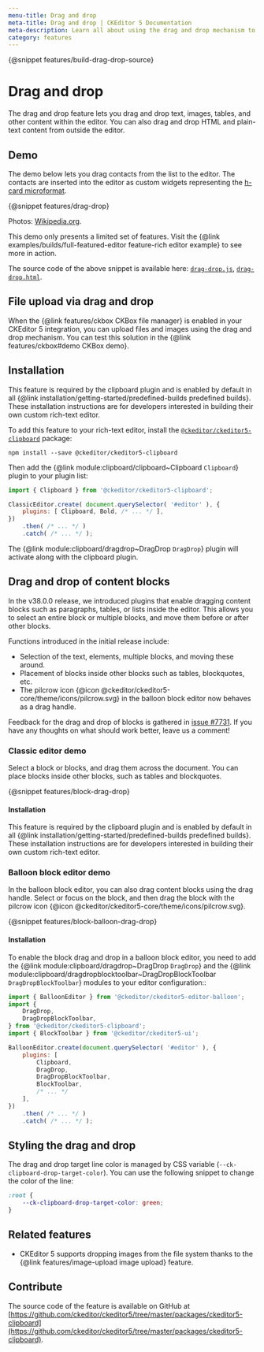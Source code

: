```yaml
---
menu-title: Drag and drop
meta-title: Drag and drop | CKEditor 5 Documentation
meta-description: Learn all about using the drag and drop mechanism to manage content and uploads in CKEditor 5
category: features
---
```


{@snippet features/build-drag-drop-source}

# Drag and drop

The drag and drop feature lets you drag and drop text, images, tables, and other content within the editor. You can also drag and drop HTML and plain-text content from outside the editor.

## Demo

The demo below lets you drag contacts from the list to the editor. The contacts are inserted into the editor as custom widgets representing the [h-card microformat](http://microformats.org/wiki/h-card).

{@snippet features/drag-drop}

Photos: [Wikipedia.org](http://en.wikipedia.org).

<info-box info>
	This demo only presents a limited set of features. Visit the {@link examples/builds/full-featured-editor feature-rich editor example} to see more in action.
</info-box>

The source code of the above snippet is available here: [`drag-drop.js`](https://github.com/ckeditor/ckeditor5/tree/master/packages/ckeditor5-clipboard/docs/_snippets/features/drag-drop.js), [`drag-drop.html`](https://github.com/ckeditor/ckeditor5/tree/master/packages/ckeditor5-clipboard/docs/_snippets/features/drag-drop.html).

## File upload via drag and drop

When the {@link features/ckbox CKBox file manager} is enabled in your CKEditor&nbsp;5 integration, you can upload files and images using the drag and drop mechanism. You can test this solution in the {@link features/ckbox#demo CKBox demo}.

## Installation

<info-box info>
	This feature is required by the clipboard plugin and is enabled by default in all {@link installation/getting-started/predefined-builds predefined builds}. These installation instructions are for developers interested in building their own custom rich-text editor.
</info-box>

To add this feature to your rich-text editor, install the [`@ckeditor/ckeditor5-clipboard`](https://www.npmjs.com/package/@ckeditor/ckeditor5-clipboard) package:

```
npm install --save @ckeditor/ckeditor5-clipboard
```

Then add the {@link module:clipboard/clipboard~Clipboard `Clipboard`} plugin to your plugin list:

```js
import { Clipboard } from '@ckeditor/ckeditor5-clipboard';

ClassicEditor.create( document.querySelector( '#editor' ), {
	plugins: [ Clipboard, Bold, /* ... */ ],
})
	.then( /* ... */ )
	.catch( /* ... */ );
```

The {@link module:clipboard/dragdrop~DragDrop `DragDrop`} plugin will activate along with the clipboard plugin.

## Drag and drop of content blocks

In the v38.0.0 release, we introduced plugins that enable dragging content blocks such as paragraphs, tables, or lists inside the editor. This allows you to select an entire block or multiple blocks, and move them before or after other blocks.

Functions introduced in the initial release include:

* Selection of the text, elements, multiple blocks, and moving these around.
* Placement of blocks inside other blocks such as tables, blockquotes, etc.
* The pilcrow icon 	{@icon @ckeditor/ckeditor5-core/theme/icons/pilcrow.svg} in the balloon block editor now behaves as a drag handle.

Feedback for the drag and drop of blocks is gathered in [issue #7731](https://github.com/ckeditor/ckeditor5/issues/7731). If you have any thoughts on what should work better, leave us a comment!

### Classic editor demo

Select a block or blocks, and drag them across the document. You can place blocks inside other blocks, such as tables and blockquotes.

{@snippet features/block-drag-drop}

#### Installation

<info-box info>
	This feature is required by the clipboard plugin and is enabled by default in all {@link installation/getting-started/predefined-builds predefined builds}. These installation instructions are for developers interested in building their own custom rich-text editor.
</info-box>

### Balloon block editor demo

In the balloon block editor, you can also drag content blocks using the drag handle. Select or focus on the block, and then drag the block with the pilcrow icon {@icon @ckeditor/ckeditor5-core/theme/icons/pilcrow.svg}.

{@snippet features/block-balloon-drag-drop}

#### Installation

To enable the block drag and drop in a balloon block editor, you need to add the {@link module:clipboard/dragdrop~DragDrop `DragDrop`} and the {@link module:clipboard/dragdropblocktoolbar~DragDropBlockToolbar `DragDropBlockToolbar`} modules to your editor configuration::

```js
import { BalloonEditor } from '@ckeditor/ckeditor5-editor-balloon';
import {
	DragDrop,
	DragDropBlockToolbar,
} from '@ckeditor/ckeditor5-clipboard';
import { BlockToolbar } from '@ckeditor/ckeditor5-ui';

BalloonEditor.create(document.querySelector( '#editor' ), {
	plugins: [
		Clipboard,
		DragDrop,
		DragDropBlockToolbar,
		BlockToolbar,
		/* ... */
	],
})
	.then( /* ... */ )
	.catch( /* ... */ );
```

## Styling the drag and drop

The drag and drop target line color is managed by CSS variable (`--ck-clipboard-drop-target-color`). You can use the following snippet to change the color of the line:

```css
:root {
	--ck-clipboard-drop-target-color: green;
}
```

## Related features

* CKEditor&nbsp;5 supports dropping images from the file system thanks to the {@link features/image-upload image upload} feature.

## Contribute

The source code of the feature is available on GitHub at [https://github.com/ckeditor/ckeditor5/tree/master/packages/ckeditor5-clipboard](https://github.com/ckeditor/ckeditor5/tree/master/packages/ckeditor5-clipboard).
